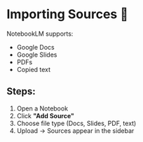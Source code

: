
# Importing Sources 📂

NotebookLM supports:
- Google Docs
- Google Slides
- PDFs
- Copied text

## Steps:
1. Open a Notebook
2. Click **"Add Source"**
3. Choose file type (Docs, Slides, PDF, text)
4. Upload → Sources appear in the sidebar
